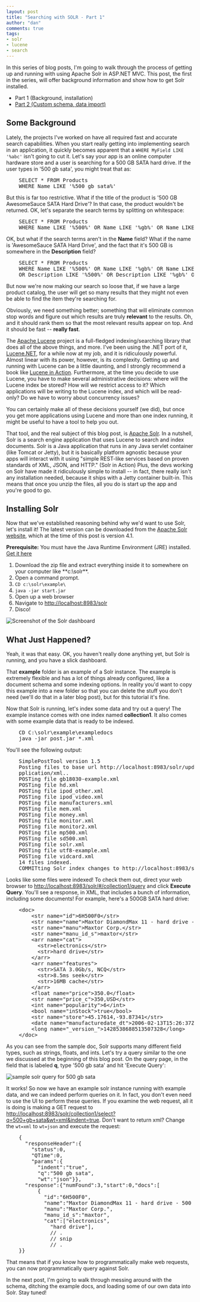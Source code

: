 ```yaml
--- 
layout: post
title: "Searching with SOLR - Part 1"
author: "dan"
comments: true
tags:
- solr
- lucene
- search
---
```


In this series of blog posts, I'm going to walk through the process of getting up and running with using Apache Solr in ASP.NET MVC. This post, the first in the series, will offer background information and show how to get Solr installed.

- Part 1 (Background, installation)
- [Part 2 (Custom schema, data import)](/2013/03/28/searching-with-solr-part-2.html)

## Some Background

Lately, the projects I've worked on have all required fast and accurate search capabilities. When you start really getting into implementing search in an application, it quickly becomes apparent that a `WHERE MyField LIKE '%abc'` isn't going to cut it. Let's say your app is an online computer hardware store and a user is searching for a 500 GB SATA hard drive. If the user types in '500 gb sata', you might treat that as:

<pre class="brush: sql;">
    SELECT * FROM Products
    WHERE Name LIKE '%500 gb sata%'
</pre>

But this is far too restrictive. What if the title of the product is '500 GB AwesomeSauce SATA Hard Drive'? In that case, the product wouldn't be returned. OK, let's separate the search terms by splitting on whitespace:

<pre class="brush: sql;">
    SELECT * FROM Products
    WHERE Name LIKE '%500%' OR Name LIKE '%gb%' OR Name LIKE '%sata%'
</pre>

OK, but what if the search terms aren't in the **Name** field? What if the name is 'AwesomeSauce SATA Hard Drive', and the fact that it's 500 GB is somewhere in the **Description** field?

<pre class="brush: sql;">
    SELECT * FROM Products
    WHERE Name LIKE '%500%' OR Name LIKE '%gb%' OR Name LIKE '%sata%'
    OR Description LIKE '%500%' OR Description LIKE '%gb%' OR Description LIKE '%sata%'
</pre>

But now we're now making our search so loose that, if we have a large product catalog, the user will get so many results that they might not even be able to find the item they're searching for.

Obviously, we need something better; something that will eliminate common stop words and figure out which results are truly **relevant** to the results. Oh, and it should rank them so that the most relevant results appear on top. And it should be fast -- **really fast**.

The [Apache Lucene](http://lucene.apache.org/core/) project is a full-fledged indexing/searching library that does all of the above things, and more. I've been using the .NET port of it, [Lucene.NET](http://lucenenet.apache.org/), for a while now at my job, and it is ridiculously powerful. Almost linear with its power, however, is its complexity. Getting up and running with Lucene can be a little daunting, and I strongly recommend a book like [Lucene in Action](http://www.manning.com/hatcher2/). Furthermore, at the time you decide to use Lucene, you have to make several administrative decisions: where will the Lucene index be stored? How will we restrict access to it? Which applications will be writing to the Lucene index, and which will be read-only? Do we have to worry about concurrency issues?

You can certainly make all of these decisions yourself (we did), but once you get more applications using Lucene and more than one index running, it might be useful to have a tool to help you out.

That tool, and the real subject of this blog post, is [Apache Solr](http://lucene.apache.org/solr/). In a nutshell, Solr is a search engine application that uses Lucene to search and index documents. Solr is a Java application that runs in any Java servlet container (like Tomcat or Jetty), but it is basically platform agnostic because your apps will interact with it using "simple REST-like services based on proven standards of XML, JSON, and HTTP." (Solr in Action) Plus, the devs working on Solr have made it ridiculously simple to install -- in fact, there really isn't any installation needed, because it ships with a Jetty container built-in. This means that once you unzip the files, all you do is start up the app and you're good to go.

## Installing Solr

Now that we've established reasoning behind why we'd want to use Solr, let's install it! The latest version can be downloaded from the [Apache Solr website](http://lucene.apache.org/solr/downloads.html), which at the time of this post is version 4.1.

**Prerequisite:** You must have the Java Runtime Environment (JRE) installed. [Get it here](http://www.oracle.com/technetwork/java/javase/downloads/index.html)

1. Download the zip file and extract everything inside it to somewhere on your computer like **c:\solr\**.
2. Open a command prompt.
3. `CD c:\solr\example\`
4. `java -jar start.jar`
5. Open up a web browser
6. Navigate to <http://localhost:8983/solr>
7. Disco!

![Screenshot of the Solr dashboard][1]

## What Just Happened?

Yeah, it was that easy. OK, you haven't really done anything yet, but Solr is running, and you have a slick dashboard.

That **example** folder is an example of a Solr instance. The example is extremely flexible and has a lot of things already configured, like a document schema and some indexing options. In reality you'd want to copy this example into a new folder so that you can delete the stuff you don't need (we'll do that in a later blog post), but for this tutorial it's fine.

Now that Solr is running, let's index some data and try out a query! The example instance comes with one index named **collection1**. It also comes with some example data that is ready to be indexed.

<pre class="brush: ps;">
    CD C:\solr\example\exampledocs
    java -jar post.jar *.xml
</pre>

You'll see the following output:

<pre class="brush: ps;">
    SimplePostTool version 1.5
    Posting files to base url http://localhost:8983/solr/update using content-type a
    pplication/xml..
    POSTing file gb18030-example.xml
    POSTing file hd.xml
    POSTing file ipod_other.xml
    POSTing file ipod_video.xml
    POSTing file manufacturers.xml
    POSTing file mem.xml
    POSTing file money.xml
    POSTing file monitor.xml
    POSTing file monitor2.xml
    POSTing file mp500.xml
    POSTing file sd500.xml
    POSTing file solr.xml
    POSTing file utf8-example.xml
    POSTing file vidcard.xml
    14 files indexed.
    COMMITting Solr index changes to http://localhost:8983/solr/update..
</pre>

Looks like some files were indexed! To check them out, direct your web browser to <http://localhost:8983/solr/#/collection1/query> and click **Execute Query**. You'll see a response, in XML, that includes a bunch of information, including some documents! For example, here's a 500GB SATA hard drive:

<pre class="brush: xml;">
    &lt;doc>
        &lt;str name="id">6H500F0&lt;/str>
        &lt;str name="name">Maxtor DiamondMax 11 - hard drive - 500 GB - SATA-300&lt;/str>
        &lt;str name="manu">Maxtor Corp.&lt;/str>
        &lt;str name="manu_id_s">maxtor&lt;/str>
        &lt;arr name="cat">
          &lt;str>electronics&lt;/str>
          &lt;str>hard drive&lt;/str>
        &lt;/arr>
        &lt;arr name="features">
          &lt;str>SATA 3.0Gb/s, NCQ&lt;/str>
          &lt;str>8.5ms seek&lt;/str>
          &lt;str>16MB cache&lt;/str>
        &lt;/arr>
        &lt;float name="price">350.0&lt;/float>
        &lt;str name="price_c">350,USD&lt;/str>
        &lt;int name="popularity">6&lt;/int>
        &lt;bool name="inStock">true&lt;/bool>
        &lt;str name="store">45.17614,-93.87341&lt;/str>
        &lt;date name="manufacturedate_dt">2006-02-13T15:26:37Z&lt;/date>
        &lt;long name="_version_">1428538688513507328&lt;/long>
    &lt;/doc>
</pre>

As you can see from the sample doc, Solr supports many different field types, such as strings, floats, and ints. Let's try a query similar to the one we discussed at the beginning of this blog post. On the query page, in the field that is labeled **q**, type '500 gb sata' and hit 'Execute Query':

![sample solr query for 500 gb sata][2]

It works! So now we have an example solr instance running with example data, and we can indeed perform queries on it. In fact, you don't even need to use the UI to perform these queries. If you examine the web request, all it is doing is making a GET request to <http://localhost:8983/solr/collection1/select?q=500+gb+sata&wt=xml&indent=true>. Don't want to return xml? Change the `wt=xml` to `wt=json` and execute the request:

<pre class="brush: javascript;">
    {
      "responseHeader":{
        "status":0,
        "QTime":0,
        "params":{
          "indent":"true",
          "q":"500 gb sata",
          "wt":"json"}},
      "response":{"numFound":3,"start":0,"docs":[
          {
            "id":"6H500F0",
            "name":"Maxtor DiamondMax 11 - hard drive - 500 GB - SATA-300",
            "manu":"Maxtor Corp.",
            "manu_id_s":"maxtor",
            "cat":["electronics",
              "hard drive"],
              // .
              // snip
              // .
    }}
</pre>

That means that if you know how to programmatically make web requests, you can now programmatically query against Solr.

In the next post, I'm going to walk through messing around with the schema, ditching the example docs, and loading some of our own data into Solr. Stay tuned!

  [1]: /img/blog/solr-dashboard.png
  [2]: /img/blog/solr-query-1.png